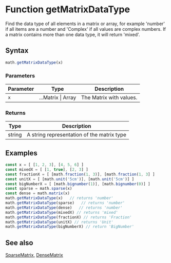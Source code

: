 <!-- Note: This file is automatically generated from source code comments. Changes made in this file will be overridden. -->

# Function getMatrixDataType

Find the data type of all elements in a matrix or array,
for example 'number' if all items are a number and 'Complex' if all values
are complex numbers.
If a matrix contains more than one data type, it will return 'mixed'.


## Syntax

```js
math.getMatrixDataType(x)
```

### Parameters

Parameter | Type | Description
--------- | ---- | -----------
`x` | ...Matrix &#124; Array | The Matrix with values.

### Returns

Type | Description
---- | -----------
string | A string representation of the matrix type


## Examples

```js
const x = [ [1, 2, 3], [4, 5, 6] ]
const mixedX = [ [1, true], [2, 3] ]
const fractionX = [ [math.fraction(1, 3)], [math.fraction(1, 3] ]
const unitX = [ [math.unit('5cm')], [math.unit('5cm')] ]
const bigNumberX = [ [math.bignumber(1)], [math.bignumber(0)] ]
const sparse = math.sparse(x)
const dense = math.matrix(x)
math.getMatrixDataType(x)   // returns 'number'
math.getMatrixDataType(sparse)   // returns 'number'
math.getMatrixDataType(dense)   // returns 'number'
math.getMatrixDataType(mixedX) // returns 'mixed'
math.getMatrixDataType(fractionX) // returns 'Fraction'
math.getMatrixDataType(unitX) // returns 'Unit'
math.getMatrixDataType(bigNumberX) // return 'BigNumber'
```


## See also

[SparseMatrix](SparseMatrix.md),
[DenseMatrix](DenseMatrix.md)
